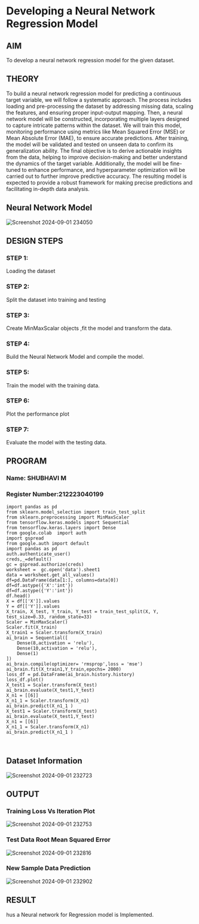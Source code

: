 # Developing a Neural Network Regression Model

## AIM

To develop a neural network regression model for the given dataset.

## THEORY
To build a neural network regression model for predicting a continuous target variable, we will follow a systematic approach. The process includes loading and pre-processing the dataset by addressing missing data, scaling the features, and ensuring proper input-output mapping. Then, a neural network model will be constructed, incorporating multiple layers designed to capture intricate patterns within the dataset. We will train this model, monitoring performance using metrics like Mean Squared Error (MSE) or Mean Absolute Error (MAE), to ensure accurate predictions. After training, the model will be validated and tested on unseen data to confirm its generalization ability. The final objective is to derive actionable insights from the data, helping to improve decision-making and better understand the dynamics of the target variable. Additionally, the model will be fine-tuned to enhance performance, and hyperparameter optimization will be carried out to further improve predictive accuracy. The resulting model is expected to provide a robust framework for making precise predictions and facilitating in-depth data analysis.

## Neural Network Model
![Screenshot 2024-09-01 234050](https://github.com/user-attachments/assets/a854f1c3-617e-40e8-8349-dc8fe10c6dfc)


## DESIGN STEPS

### STEP 1:

Loading the dataset

### STEP 2:

Split the dataset into training and testing

### STEP 3:

Create MinMaxScalar objects ,fit the model and transform the data.

### STEP 4:

Build the Neural Network Model and compile the model.

### STEP 5:

Train the model with the training data.

### STEP 6:

Plot the performance plot

### STEP 7:

Evaluate the model with the testing data.

## PROGRAM
### Name: SHUBHAVI M
### Register Number:212223040199
```
import pandas as pd
from sklearn.model_selection import train_test_split
from sklearn.preprocessing import MinMaxScaler
from tensorflow.keras.models import Sequential
from tensorflow.keras.layers import Dense
from google.colab  import auth
import gspread
from google.auth import default
import pandas as pd
auth.authenticate_user()
creds,_=default()
gc = gspread.authorize(creds)
worksheet =  gc.open('data').sheet1
data = worksheet.get_all_values()
df=pd.DataFrame(data[1:], columns=data[0])
df=df.astype({'X':'int'})
df=df.astype({'Y':'int'})
df.head()
X = df[['X']].values
Y = df[['Y']].values
X_train, X_test, Y_train, Y_test = train_test_split(X, Y, test_size=0.33, random_state=33)
Scaler = MinMaxScaler()
Scaler.fit(X_train)
X_train1 = Scaler.transform(X_train)
ai_brain = Sequential([
    Dense(8,activation = 'relu'),
    Dense(10,activation = 'relu'),
    Dense(1)
])
ai_brain.compile(optimizer= 'rmsprop',loss = 'mse')
ai_brain.fit(X_train1,Y_train,epochs= 2000)
loss_df = pd.DataFrame(ai_brain.history.history)
loss_df.plot()
X_test1 = Scaler.transform(X_test)
ai_brain.evaluate(X_test1,Y_test)
X_n1 = [[6]]
X_n1_1 = Scaler.transform(X_n1)
ai_brain.predict(X_n1_1 )
X_test1 = Scaler.transform(X_test)
ai_brain.evaluate(X_test1,Y_test)
X_n1 = [[6]]
X_n1_1 = Scaler.transform(X_n1)
ai_brain.predict(X_n1_1 )



```
## Dataset Information
![Screenshot 2024-09-01 232723](https://github.com/user-attachments/assets/5b023ccb-cbb3-493b-99b2-aefb6fa6362e)


## OUTPUT

### Training Loss Vs Iteration Plot
![Screenshot 2024-09-01 232753](https://github.com/user-attachments/assets/faabc1e6-ce35-4037-86e4-da10092b41a8)



### Test Data Root Mean Squared Error

![Screenshot 2024-09-01 232816](https://github.com/user-attachments/assets/6c42e285-ccc5-45a7-878f-a878b74964f0)


### New Sample Data Prediction
![Screenshot 2024-09-01 232902](https://github.com/user-attachments/assets/aa3507cc-296b-4aaa-9fb9-b3bd3ed4ed2e)

## RESULT
hus a Neural network for Regression model is Implemented.
